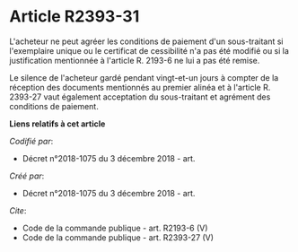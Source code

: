 # Article R2393-31

L'acheteur ne peut agréer les conditions de paiement d'un sous-traitant si l'exemplaire unique ou le certificat de
cessibilité n'a pas été modifié ou si la justification mentionnée à l'article R. 2193-6 ne lui a pas été remise. 

Le silence de l'acheteur gardé pendant vingt-et-un jours à compter de la réception des documents mentionnés au premier alinéa
et à l'article R. 2393-27 vaut également acceptation du sous-traitant et agrément des conditions de paiement.

**Liens relatifs à cet article**

_Codifié par_:

  - Décret n°2018-1075 du 3 décembre 2018 - art.

_Créé par_:

  - Décret n°2018-1075 du 3 décembre 2018 - art.

_Cite_:

  - Code de la commande publique - art. R2193-6 (V)
  - Code de la commande publique - art. R2393-27 (V)
